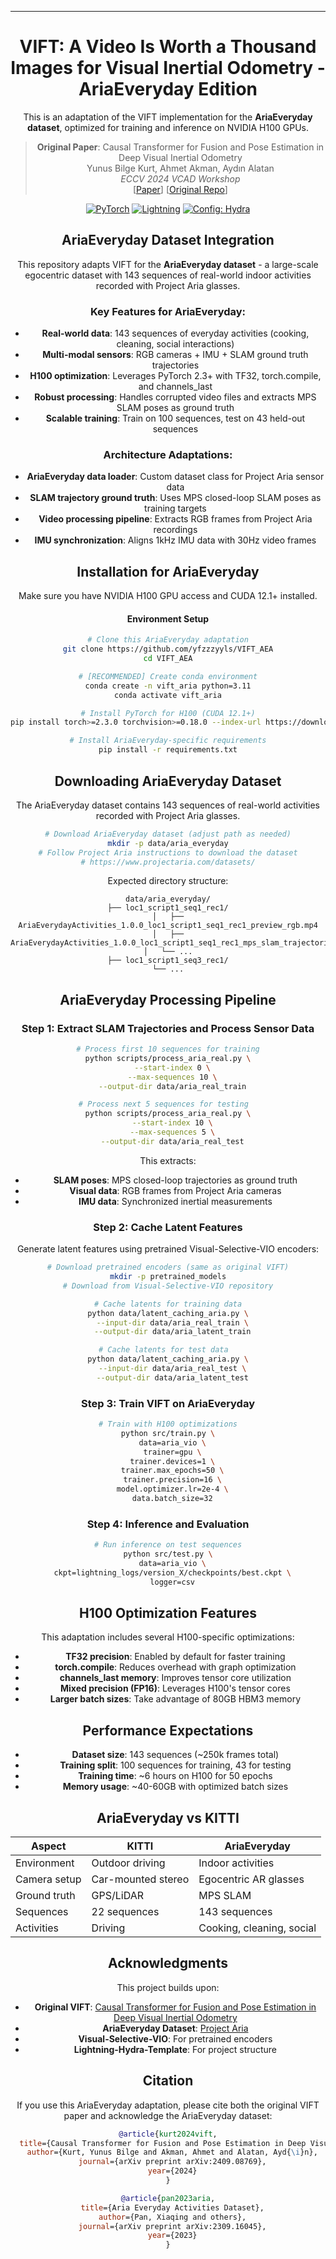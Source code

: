 ______________________________________________________________________

<div align="center">

# VIFT: A Video Is Worth a Thousand Images for Visual Inertial Odometry - AriaEveryday Edition

This is an adaptation of the VIFT implementation for the **AriaEveryday dataset**, optimized for training and inference on NVIDIA H100 GPUs.

> **Original Paper**: Causal Transformer for Fusion and Pose Estimation in Deep Visual Inertial Odometry  
> Yunus Bilge Kurt, Ahmet Akman, Aydın Alatan  
> *ECCV 2024 VCAD Workshop*  
> [[Paper](https://arxiv.org/abs/2409.08769)] [[Original Repo](https://github.com/ybkurt/VIFT)]

<a href="https://pytorch.org/get-started/locally/"><img alt="PyTorch" src="https://img.shields.io/badge/PyTorch-ee4c2c?logo=pytorch&logoColor=white"></a>
<a href="https://pytorchlightning.ai/"><img alt="Lightning" src="https://img.shields.io/badge/-Lightning-792ee5?logo=pytorchlightning&logoColor=white"></a>
<a href="https://hydra.cc/"><img alt="Config: Hydra" src="https://img.shields.io/badge/Config-Hydra-89b8cd"></a>

## AriaEveryday Dataset Integration

This repository adapts VIFT for the **AriaEveryday dataset** - a large-scale egocentric dataset with 143 sequences of real-world indoor activities recorded with Project Aria glasses. 

### Key Features for AriaEveryday:
- **Real-world data**: 143 sequences of everyday activities (cooking, cleaning, social interactions)
- **Multi-modal sensors**: RGB cameras + IMU + SLAM ground truth trajectories  
- **H100 optimization**: Leverages PyTorch 2.3+ with TF32, torch.compile, and channels_last
- **Robust processing**: Handles corrupted video files and extracts MPS SLAM poses as ground truth
- **Scalable training**: Train on 100 sequences, test on 43 held-out sequences

### Architecture Adaptations:
- **AriaEveryday data loader**: Custom dataset class for Project Aria sensor data
- **SLAM trajectory ground truth**: Uses MPS closed-loop SLAM poses as training targets  
- **Video processing pipeline**: Extracts RGB frames from Project Aria recordings
- **IMU synchronization**: Aligns 1kHz IMU data with 30Hz video frames


## Installation for AriaEveryday

Make sure you have NVIDIA H100 GPU access and CUDA 12.1+ installed.

#### Environment Setup

```bash
# Clone this AriaEveryday adaptation
git clone https://github.com/yfzzzyyls/VIFT_AEA
cd VIFT_AEA

# [RECOMMENDED] Create conda environment
conda create -n vift_aria python=3.11
conda activate vift_aria

# Install PyTorch for H100 (CUDA 12.1+)
pip install torch>=2.3.0 torchvision>=0.18.0 --index-url https://download.pytorch.org/whl/cu121

# Install AriaEveryday-specific requirements
pip install -r requirements.txt
```

## Downloading AriaEveryday Dataset

The AriaEveryday dataset contains 143 sequences of real-world activities recorded with Project Aria glasses.

```bash
# Download AriaEveryday dataset (adjust path as needed)
mkdir -p data/aria_everyday
# Follow Project Aria instructions to download the dataset
# https://www.projectaria.com/datasets/
```

Expected directory structure:
```
data/aria_everyday/
├── loc1_script1_seq1_rec1/
│   ├── AriaEverydayActivities_1.0.0_loc1_script1_seq1_rec1_preview_rgb.mp4
│   ├── AriaEverydayActivities_1.0.0_loc1_script1_seq1_rec1_mps_slam_trajectories.zip
│   └── ...
├── loc1_script1_seq3_rec1/
└── ...
```

## AriaEveryday Processing Pipeline

### Step 1: Extract SLAM Trajectories and Process Sensor Data

```bash
# Process first 10 sequences for training
python scripts/process_aria_real.py \
  --start-index 0 \
  --max-sequences 10 \
  --output-dir data/aria_real_train

# Process next 5 sequences for testing  
python scripts/process_aria_real.py \
  --start-index 10 \
  --max-sequences 5 \
  --output-dir data/aria_real_test
```

This extracts:
- **SLAM poses**: MPS closed-loop trajectories as ground truth
- **Visual data**: RGB frames from Project Aria cameras
- **IMU data**: Synchronized inertial measurements

### Step 2: Cache Latent Features

Generate latent features using pretrained Visual-Selective-VIO encoders:

```bash
# Download pretrained encoders (same as original VIFT)
mkdir -p pretrained_models
# Download from Visual-Selective-VIO repository

# Cache latents for training data
python data/latent_caching_aria.py \
  --input-dir data/aria_real_train \
  --output-dir data/aria_latent_train

# Cache latents for test data  
python data/latent_caching_aria.py \
  --input-dir data/aria_real_test \
  --output-dir data/aria_latent_test
```

### Step 3: Train VIFT on AriaEveryday

```bash
# Train with H100 optimizations
python src/train.py \
  data=aria_vio \
  trainer=gpu \
  trainer.devices=1 \
  trainer.max_epochs=50 \
  trainer.precision=16 \
  model.optimizer.lr=2e-4 \
  data.batch_size=32
```

### Step 4: Inference and Evaluation

```bash
# Run inference on test sequences
python src/test.py \
  data=aria_vio \
  ckpt=lightning_logs/version_X/checkpoints/best.ckpt \
  logger=csv
```

## H100 Optimization Features

This adaptation includes several H100-specific optimizations:

- **TF32 precision**: Enabled by default for faster training
- **torch.compile**: Reduces overhead with graph optimization  
- **channels_last memory**: Improves tensor core utilization
- **Mixed precision (FP16)**: Leverages H100's tensor cores
- **Larger batch sizes**: Take advantage of 80GB HBM3 memory

## Performance Expectations

- **Dataset size**: 143 sequences (~250k frames total)
- **Training split**: 100 sequences for training, 43 for testing
- **Training time**: ~6 hours on H100 for 50 epochs
- **Memory usage**: ~40-60GB with optimized batch sizes

## AriaEveryday vs KITTI

| Aspect | KITTI | AriaEveryday |
|--------|-------|--------------|
| Environment | Outdoor driving | Indoor activities |
| Camera setup | Car-mounted stereo | Egocentric AR glasses |
| Ground truth | GPS/LiDAR | MPS SLAM |
| Sequences | 22 sequences | 143 sequences |
| Activities | Driving | Cooking, cleaning, social |

## Acknowledgments

This project builds upon:
- **Original VIFT**: [Causal Transformer for Fusion and Pose Estimation in Deep Visual Inertial Odometry](https://github.com/ybkurt/VIFT)
- **AriaEveryday Dataset**: [Project Aria](https://www.projectaria.com/datasets/)
- **Visual-Selective-VIO**: For pretrained encoders
- **Lightning-Hydra-Template**: For project structure

## Citation

If you use this AriaEveryday adaptation, please cite both the original VIFT paper and acknowledge the AriaEveryday dataset:

```bibtex
@article{kurt2024vift,
  title={Causal Transformer for Fusion and Pose Estimation in Deep Visual Inertial Odometry},
  author={Kurt, Yunus Bilge and Akman, Ahmet and Alatan, Ayd{\i}n},
  journal={arXiv preprint arXiv:2409.08769},
  year={2024}
}

@article{pan2023aria,
  title={Aria Everyday Activities Dataset},
  author={Pan, Xiaqing and others},
  journal={arXiv preprint arXiv:2309.16045},
  year={2023}
}
```

